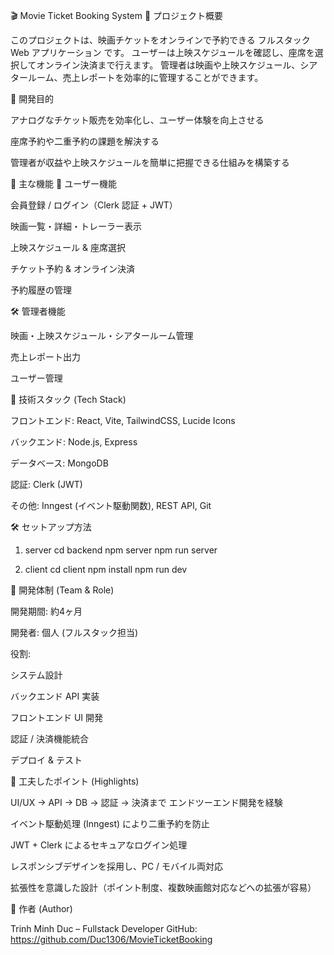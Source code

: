🎬 Movie Ticket Booking System
📖 プロジェクト概要 

このプロジェクトは、映画チケットをオンラインで予約できる フルスタック Web アプリケーション です。
ユーザーは上映スケジュールを確認し、座席を選択してオンライン決済まで行えます。
管理者は映画や上映スケジュール、シアタールーム、売上レポートを効率的に管理することができます。

🎯 開発目的 

アナログなチケット販売を効率化し、ユーザー体験を向上させる

座席予約や二重予約の課題を解決する

管理者が収益や上映スケジュールを簡単に把握できる仕組みを構築する

🔑 主な機能 
👤 ユーザー機能

会員登録 / ログイン（Clerk 認証 + JWT）

映画一覧・詳細・トレーラー表示

上映スケジュール & 座席選択

チケット予約 & オンライン決済

予約履歴の管理

🛠 管理者機能

映画・上映スケジュール・シアタールーム管理

売上レポート出力

ユーザー管理

🚀 技術スタック (Tech Stack)

フロントエンド: React, Vite, TailwindCSS, Lucide Icons

バックエンド: Node.js, Express

データベース: MongoDB

認証: Clerk (JWT)

その他: Inngest (イベント駆動関数), REST API, Git

🛠️ セットアップ方法
1. server
cd backend
npm server
npm run server

2. client
cd client
npm install
npm run dev

👥 開発体制 (Team & Role)

開発期間: 約4ヶ月

開発者: 個人 (フルスタック担当)

役割:

システム設計

バックエンド API 実装

フロントエンド UI 開発

認証 / 決済機能統合

デプロイ & テスト

🌟 工夫したポイント (Highlights)

UI/UX → API → DB → 認証 → 決済まで エンドツーエンド開発を経験

イベント駆動処理 (Inngest) により二重予約を防止

JWT + Clerk によるセキュアなログイン処理

レスポンシブデザインを採用し、PC / モバイル両対応

拡張性を意識した設計（ポイント制度、複数映画館対応などへの拡張が容易）

👤 作者 (Author)

Trinh Minh Duc  – Fullstack Developer
GitHub: https://github.com/Duc1306/MovieTicketBooking
